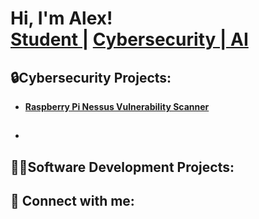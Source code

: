 <h1>Hi, I'm Alex! <br/><a href="https://github.com/alextee3k">Student |</a> <a href="https://www.linkedin.com/in/alejandrothompson/">Cybersecurity | AI</a> 

<h2>🔒Cybersecurity Projects:</h2>

- <b>[Raspberry Pi Nessus Vulnerability Scanner](https://github.com/alextee3k/Raspberry-Pi-Nessus-Scanner)</b>
- <b></b>
  - 

<h2>👨‍💻Software Development Projects:</h2> 

<h2> 🤳 Connect with me:</h2>



<!--
**alextee3k/alextee3k** is a ✨ _special_ ✨ repository because its `README.md` (this file) appears on your GitHub profile.

Here are some ideas to get you started:

- 🔭 I’m currently working on ...
- 🌱 I’m currently learning ...
- 👯 I’m looking to collaborate on ...
- 🤔 I’m looking for help with ...
- 💬 Ask me about ...
- 📫 How to reach me: ...
- 😄 Pronouns: ...
- ⚡ Fun fact: ...
-->
